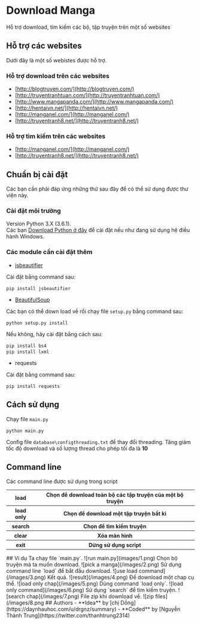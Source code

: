 # Download Manga
Hỗ trợ download, tìm kiếm các bộ, tập truyện trên một số websites
## Hỗ trợ các websites
Dưới đây là một số webistes được hỗ trợ.
### Hỗ trợ download trên các websites
* [http://blogtruyen.com/](http://blogtruyen.com/)
* [http://truyentranhtuan.com/](http://truyentranhtuan.com/)
* [http://www.mangapanda.com/](http://www.mangapanda.com/)
* [http://hentaivn.net/](http://hentaivn.net/)
* [http://manganel.com/](http://manganel.com/)
* [http://truyentranh8.net/](http://truyentranh8.net/)
### Hỗ trợ tìm kiếm trên các websites
* [http://manganel.com/](http://manganel.com/)
* [http://truyentranh8.net/](http://truyentranh8.net/)
## Chuẩn bị cài đặt
Các bạn cần phải đáp ứng những thứ sau đây để có thể sử dụng được thư viện này.
### Cài đặt môi trường
Version Python 3.X (3.6.1).         
Các bạn [Download Python ở đây](https://www.python.org/downloads/) để cài đặt nếu như đang sử dụng hệ điều hành Windows.
### Các module cần cài đặt thêm
* [jsbeautifier](https://github.com/beautify-web/js-beautify)        

Cài đặt bằng command sau:
```
pip install jsbeautifier
```
* [BeautifulSoup](https://www.crummy.com/software/BeautifulSoup/bs4/download)           

Các bạn có thể down load về rồi chạy file `setup.py` bằng command sau:
```
python setup.py install
```
Nếu không, hãy cài đặt bằng cách sau:
```
pip install bs4
pip install lxml
```
* requests         

Cài đặt bằng command sau:
```
pip install requests
```
## Cách sử dụng
Chạy file `main.py`
```
python main.py
```
Config file `database\configthreading.txt` để thay đổi threading. Tăng giảm tốc độ download và số lượng thread cho phép tối đa là **10**
## Command line
Các command line được sử dụng trong script
<table>
	<tbody>
		<tr>
			<th>load</th>
			<th>Chọn để download toàn bộ các tập truyện của một bộ truyện</th>
		</tr>
		<tr>
			<th>load only</th>
			<th>Chọn để download một tập truyện bất kì</th>
		</tr>
		<tr>
			<th>search</th>
			<th>Chọn để tìm kiếm truyện</th>
		</tr>
		<tr>
			<th>clear</th>
			<th>Xóa màn hình</th>
		</tr>
		<tr>
			<th>exit</th>
			<th>Dừng sử dụng script</th>
		</tr>
	</tbody>
</table>
## Ví dụ
Ta chạy file `main.py`.
![run main.py](images/1.png)
Chọn bộ truyện mà ta muốn download.
![pick a manga](/images/2.png)
Sử dụng command line `load` để bắt đầu download.
![use load command](/images/3.png)
Kết quả.
![result](/images/4.png)
Để download một chap cụ thể.
![load only chap](/images/5.png)
Dùng command `load only`.
![load only command](/images/6.png)
Sử dụng `search` để tìm kiếm truyện.
![search chap](/images/7.png)
File zip khi download về.
![zip files](/images/8.png
## Authors
- **Idea** by [chị Dồng](https://daynhauhoc.com/u/drgnz/summary)
- **Coded** by [Nguyễn Thành Trung](https://twitter.com/thanhtrung2314)